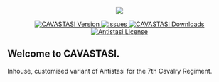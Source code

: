 <p align="center">
    <img src="https://i.imgur.com/Vhpxy27.jpg" >
</p>
<p align="center">
    <a href="https://github.com/AdamWaldie/A3-CAVASTASI/releases/latest">
        <img src="https://img.shields.io/badge/Latest_Version-2.3.5-blue.svg?style=flat-square" alt="CAVASTASI Version">
    </a>
    <a href="https://github.com/AdamWaldie/A3-CAVASTASI/issues">
        <img src="https://img.shields.io/github/issues/official-antistasi-community/A3-Antistasi?style=flat-square" alt="Issues">
    </a>
    <a href="https://github.com/AdamWaldie/A3-CAVASTASI/releases">
        <img src="https://img.shields.io/github/downloads/official-antistasi-community/A3-Antistasi/total.svg?style=flat-square&label=Downloads" alt="CAVASTASI Downloads">
    </a>
    <a href="https://github.com/official-antistasi-community/A3-Antistasi/blob/unstable/LICENSE">
        <img src="https://img.shields.io/badge/License-MiT-blue.svg?style=flat-square" alt="Antistasi License">
    </a>
</p>

## Welcome to CAVASTASI.
Inhouse, customised variant of Antistasi for the 7th Cavalry Regiment.
